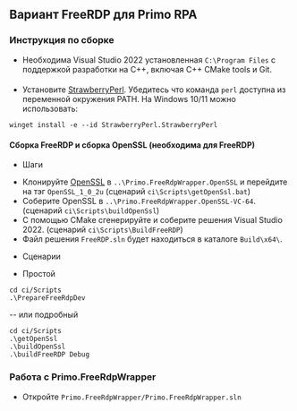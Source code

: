## Вариант FreeRDP для Primo RPA

### Инструкция по сборке
* Необходима Visual Studio 2022 установленная `C:\Program Files` с поддержкой разработки на C++, включая C++ CMake tools и Git.  

#### 
* Установите [StrawberryPerl](http://strawberryperl.com).  Убедитесь что команда `perl` доступна из переменной окружения PATH.
  На Windows 10/11 можно использовать:
```
winget install -e --id StrawberryPerl.StrawberryPerl
```

#### Сборка FreeRDP и сборка OpenSSL (необходима для FreeRDP)

* Шаги
- Клонируйте [OpenSSL](https://github.com/openssl/openssl) в `..\Primo.FreeRdpWrapper.OpenSSL` и перейдите на тэг `OpenSSL_1_0_2u` 
(сценарий `ci\Scripts\getOpenSsl.bat`)
- Соберите OpenSSL в `..\Primo.FreeRdpWrapper.OpenSSL-VC-64`.  (сценарий `ci\Scripts\buildOpenSsl`)
- С помощью CMake сгенерируйте и соберите решения Visual Studio 2022.  (сценарий `ci\Scripts\BuildFreeRDP`)
- Файл решения `FreeRDP.sln` будет находиться в каталоге `Build\x64\`.

* Сценарии
- Простой
```
cd ci/Scripts
.\PrepareFreeRdpDev
```
-- или подробный
```
cd ci/Scripts
.\getOpenSsl
.\buildOpenSsl
.\buildFreeRDP Debug
```

### Работа с Primo.FreeRdpWrapper
* Откройте `Primo.FreeRdpWrapper/Primo.FreeRdpWrapper.sln`
